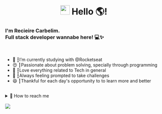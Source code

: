 <div align="center"><h1><img src="https://media.giphy.com/media/hvRJCLFzcasrR4ia7z/giphy.gif" width="30px" /> Hello 🌎!</h1></div>
<h3>I'm Recieire Carbelim.<br>
Full stack developer wannabe here! 💻✨</h3>
</br>
<ul>
<li>🚀 ┇I’m currently studying with @Rocketseat </li>
<li>😍 ┇Passionate about problem solving, specially through programming</li>
<li>🤖 ┇Love everything related to Tech in general</li>
<li>🔭 ┇Always feeling prompted to take challenges</li>
<li>😄 ┇Thankful for each day's opportunity to to learn more and better</li>
</ul>
</br>
<details>
  <summary> 💬 How to reach me</summary>
</details>
<br/>
<img src="https://img.shields.io/badge/-Linkedin-blue?style=flat-square&logo=Linkedin&logoColor=white" />
<img src="" />
<!--
**recieire/recieire** is a ✨ _special_ ✨ repository because its `README.md` (this file) appears on your GitHub profile.

Here are some ideas to get you started:

- 🔭 I’m currently working on ...
- 🌱 I’m currently learning ...
- 👯 I’m looking to collaborate on ...
- 🤔 I’m looking for help with ...
- 💬 Ask me about ...
- 📫 How to reach me: ...
- 😄 Pronouns: ...
- ⚡ Fun fact: ...
-->
